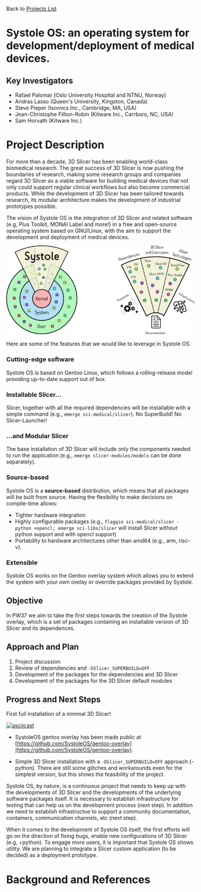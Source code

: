 Back to [Projects List](../../README.md#ProjectsList)

# Systole OS: an operating system for development/deployment of medical devices.

## Key Investigators

- Rafael Palomar (Oslo University Hospital and NTNU, Norway)
- Andras Lasso (Queen's University, Kingston, Canada)
- Steve Pieper (Isomics Inc., Cambridge, MA, USA)
- Jean-Christophe Fillion-Robin (Kitware Inc., Carrboro, NC, USA)
- Sam Horvath (Kitware Inc.)

# Project Description

<!-- Add a short paragraph describing the project. -->

For more than a decade, 3D Slicer has been enabling world-class biomedical
research. The great success of 3D Slicer is now pushing the boundaries of
research, making some research groups and companies regard 3D Slicer as a viable
software for building medical devices that not only could support regular
clinical workflows but also become commercial products. While the development of
3D Slicer has been tailored towards research, its modular architecture makes the 
development of industrial prototypes possible.

The vision of Systole OS is the integration of 3D Slicer and related software (e.g,
Plus Toolkit, MONAI Label and more!) in a free and open-source operating system
based on GNU/Linux, with the aim to support the development and deployment of
medical devices. 

![Systole](systole.png)

Here are some of the features that we would like to leverage in
Systole OS:

### Cutting-edge software
  
Systole OS is based on Gentoo Linux, which follows a rolling-release model
providing up-to-date support out of box.

### Installable Slicer...

Slicer, together with all the required dependencies will be installable with a simple
command (e.g., `emerge sci-medical/slicer`). No SuperBuild! No Slicer-Launcher!

### ...and Modular Slicer

The base installation of 3D Slicer will include only the components needed to
run the application (e.g., `emerge slicer-modules/models` can be done
separately).

### Source-based

Systole OS is a **source-based** distribution, which means that all packages
will be built from source. Having the flexibility to make decisions on
compile-time allows:

   - Tighter hardware integration
   - Highly configurable packages (e.g., `flaggie sci-medical/slicer -python +opencl; emerge sci-libs/slicer` will install Slicer without python support and with opencl support)
   - Portability to hardware architectures other than amd64 (e.g., arm, risc-v).

### Extensible

Systole OS works on the Gentoo overlay system which allows you to extend the
system with your own ovelay or override packages provided by Systole.

## Objective

In PW37 we aim to take the first steps towards the creation of the Systole 
overlay, which is a set of packages containing an installable version of 
3D Slicer and its dependences.

## Approach and Plan

1. Project discussion
1. Review of dependencies and `-DSlicer_SUPERBUILD=OFF`
1. Development of the packages for the dependencies and 3D Slicer
1. Development of the packages for the 3D Slicer default modules

## Progress and Next Steps

First full installation of a minimal 3D Slicer!

[![asciicast](https://asciinema.org/a/505170.svg)](https://asciinema.org/a/505170)

- SystoleOS gentoo overlay has been made public at [https://github.com/SystoleOS/gentoo-overlay](https://github.com/SystoleOS/gentoo-overlay).

- Simple 3D Slicer installation with a `-DSlicer_SUPERBUILD=OFF` approach (-python). There are still some glitches and workarounds even for the simplest version, but this shows the feasibility of the project.

Systole OS, by nature, is a continuous project that needs to keep up with the developments of 3D Slicer and the developments of the underlying software packages itself. It is necessary to establish infrastructure for testing that can help us on the development process (next step). In addition we need to establish infrastructue to support a community documentation, containers, communication channels, etc (next step).

When it comes to the development of Systole OS itself, the first efforts will go on the direction of fixing bugs, enable new configurations of 3D Slicer (e.g, +python). To engage more users, it is important that Systole OS shows utility. We are planning to integrate a Slicer custom application (to be decided) as a deployment prototype.

# Background and References

<!-- If you developed any software, include link to the source code repository. If possible, also add links to sample data, and to any relevant publications. -->

